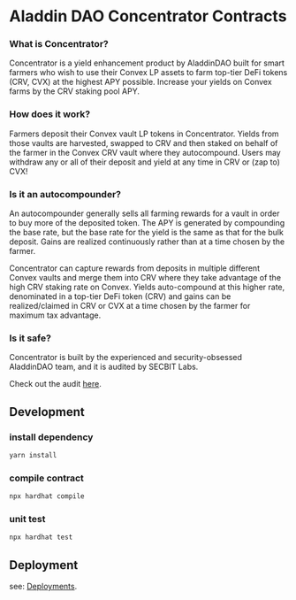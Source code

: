 # Aladdin DAO Concentrator Contracts

### What is Concentrator?

Concentrator is a yield enhancement product by AladdinDAO built for smart farmers who wish to use their Convex LP assets to farm top-tier DeFi tokens (CRV, CVX) at the highest APY possible.  Increase your yields on Convex farms by the CRV staking pool APY.

### How does it work?

Farmers deposit their Convex vault LP tokens in Concentrator.  Yields from those vaults are harvested, swapped to CRV and then staked on behalf of the farmer in the Convex CRV vault where they autocompound.  Users may withdraw any or all of their deposit and yield at any time in CRV or (zap to) CVX! 

### Is it an autocompounder?

An autocompounder generally sells all farming rewards for a vault in order to buy more of the deposited token.  The APY is generated by compounding the base rate, but the base rate for the yield is the same as that for the bulk deposit.  Gains are realized continuously rather than at a time chosen by the farmer.

Concentrator can capture rewards from deposits in multiple different Convex vaults and merge them into CRV where they take advantage of the high CRV staking rate on Convex.  Yields auto-compound at this higher rate, denominated in a top-tier DeFi token (CRV) and gains can be realized/claimed in CRV or CVX at a time chosen by the farmer for maximum tax advantage.

### Is it safe?

Concentrator is built by the experienced and security-obsessed AladdinDAO team, and it is audited by SECBIT Labs.

Check out the audit [here](./audit-reports/SECBIT_Concentrator_Report.pdf).

## Development

### install dependency

```bash
yarn install
```

### compile contract

```bash
npx hardhat compile
```

### unit test

```bash
npx hardhat test
```

## Deployment

see: [Deployments](https://github.com/AladdinDAO/deployments).